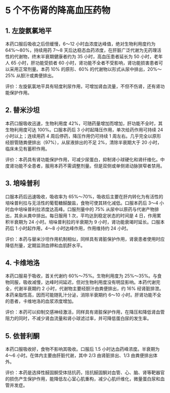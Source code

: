 # 5 个不伤肾的降高血压药物

## 1. 左旋氨氯地平

本药口服后吸收之后但缓慢，6〜12 小时血浓度达峰值，绝对生物利用度约为 64%〜80%，持续用药 7〜8 天后达稳态血药浓度，在肝脏广泛代谢为无药理活性的代谢物，终末半衰期健康者约为 35 小时，高血压患者延长为 50 小时，老年人 65 小时，肝功能受损者 60 小时，肾功能不全者不受影响，肾功能损害患者可以采用正常剂量。本药 10% 的原形、60% 的代谢物以形式从尿中排出，20%〜25% 从胆汁或粪便排出。

评价：左旋氨氯地平具有轻度利尿作用，可增加肾血流量，不但不伤肾，还有肾功能保护作用。

## 2. 替米沙坦

本药口服吸收迅速，生物利用度 42%，可随药量增加而增加，肝功能不全时，其生物利用度可达 100%。口服本药后 3 小时起降压作用，单次给药作用可持续 24 小时以上；连续用药 4 周后停药，降压作用仍可持续 1 周左右。几乎完全以原形经胆管随粪便排出（97%），从尿液排出的不足 2%，清除半衰期大于 20 小时，临床未见有蓄积作用。

评价：本药具有肾功能保护作用，可减少尿蛋白，抑制肾小球硬化和肾纤维化。中度肾功能不全患者，服用本药不需调整剂量。但是双侧或单侧肾动脉狭窄者禁用。

## 3. 培哚普利

口服本药后迅速吸收，吸收率为 65%〜70%，吸收后主要在肝内转化为有活性的培哚普利拉与无活性的葡萄糖醛酸盐，食物可使其转化减低。口服本药后 3〜4 小时血中培哚普利拉浓度达高峰。口服剂量中的 75% 从尿中以原药与代谢产物排出，其余从粪中排出。每日服用 1 次，平均达到稳定状态的时间是 4 日，作用累积半衰期为 24 小时。培哚普利拉的半衰期为 9 小时，肾功能衰竭时延长。口服本药后 1 小时起作用，4〜8 小时达峰作用，作用维持约 24 小时。

评价：本药与替米沙坦作用机制相似，同样具有肾脏保护作用，肾衰患者使用时应降低剂量，定期监测血钾和血肌酐水平。

## 4. 卡维地洛

本药口服易于吸收，首关代谢约 60%〜75%。生物利用度为 25%〜35%。与食物同服，吸收减慢，达峰时间延迟，但对生物利用度没有明显影响。本药代谢完全，代谢半衰期约 2 小时，代谢物主要经胆汁由粪便排出，约 16% 经肾脏排泄。本药亲脂性高，因而可能随乳汁分泌，消除半衰期约 6〜10 小时。肝肾功能不全的患者，卡维地洛的血浆浓度增加。

评价：本药可以抑制交感神经激活，同样具有肾脏保护作用，在降压和降低肾血管阻力的同时，不减少肾血流量和肾小球滤过率，并可降低蛋白尿的发生率。

## 5. 依普利酮

本药口服吸收好，食物不影响其吸收。口服后 1.5 小时达血药峰浓度。半衰期为 4〜6 小时。在体内主要由肝脏代谢，其中 2/3 由肾脏排出、1/3 由粪便排出体外。

评价：本药是选择性醛固酮受体拮抗药，拮抗醛固酮对血管、心、脑、肾等靶器官的损伤产生保护作用，能降低左心室心肌重构，减少心肌纤维化，微量蛋白尿和血管并发症。
